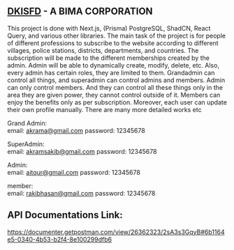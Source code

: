 
## [DKISFD](https://dkisfbd.org/) - A BIMA CORPORATION

This project is done with Next.js, (Prisma) PostgreSQL, ShadCN, React Query, and various other libraries. The main task of the project is for people of different professions to subscribe to the website according to different villages, police stations, districts, departments, and countries. The subscription will be made to the different memberships created by the admin. Admin will be able to dynamically create, modify, delete, etc. Also, every admin has certain roles, they are limited to them. Grandadmin can control all things, and superadmin can control admins and members. Admin can only control members. And they can control all these things only in the area they are given power, they cannot control outside of it. Members can enjoy the benefits only as per subscription. Moreover, each user can update their own profile manually. There are many more detailed works etc

<!-- Admin Role -->

Grand Admin: </br>
  email: akrama@gmail.com
  password: 12345678

SuperAdmin: </br>
  email: akramsakib@gmail.com
  password: 12345678

Admin: </br>
  email: aitqur@gmail.com
  password: 12345678

member: </br>
  email: rakibhasan@gmail.com
  password: 12345678


## API Documentations Link:

https://documenter.getpostman.com/view/26362323/2sA3s3GqyB#6b1164e5-0340-4b53-b2f4-8e100299dfb6
